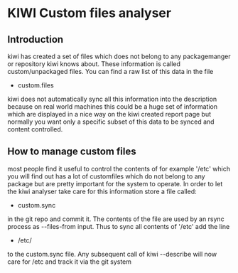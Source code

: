 KIWI Custom files analyser
==========================

Introduction
------------

kiwi has created a set of files which does not belong to any
packagemanger or repository kiwi knows about. These information
is called custom/unpackaged files. You can find a raw list of
this data in the file

* custom.files

kiwi does not automatically sync all this information into the
description because on real world machines this could be a huge
set of information which are displayed in a nice way on the
kiwi created report page but normally you want only a specific
subset of this data to be synced and content controlled.

How to manage custom files
--------------------------

most people find it useful to control the contents of for
example '/etc' which you will find out has a lot of customfiles
which do not belong to any package but are pretty important for
the system to operate. In order to let the kiwi analyser take
care for this information store a file called:

* custom.sync

in the git repo and commit it. The contents of the file are used
by an rsync process as --files-from input. Thus to sync all
contents of '/etc' add the line

* /etc/

to the custom.sync file. Any subsequent call of kiwi --describe
will now care for /etc and track it via the git system
